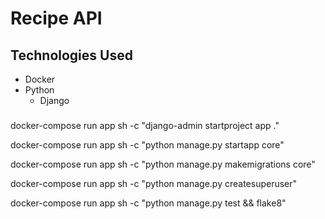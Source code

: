 # Recipe API

## Technologies Used
- Docker
- Python
    - Django


### 

docker-compose run app sh -c "django-admin startproject app ."


docker-compose run app sh -c "python manage.py startapp core"

docker-compose run app sh -c "python manage.py makemigrations core"

docker-compose run app sh -c "python manage.py createsuperuser"

docker-compose run app sh -c "python manage.py test && flake8"